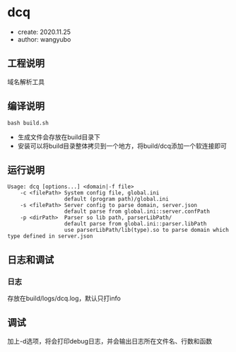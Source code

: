 # dcq

- create: 2020.11.25
- author: wangyubo

## 工程说明

域名解析工具

## 编译说明

```shell
bash build.sh
```

- 生成文件会存放在build目录下
- 安装可以将build目录整体拷贝到一个地方，将build/dcq添加一个软连接即可

## 运行说明

```shell
Usage: dcq [options...] <domain|-f file>
    -c <filePath> System config file, global.ini
                  default (program path)/global.ini
    -s <filePath> Server config to parse domain, server.json
                  default parse from global.ini::server.confPath
    -p <dirPath>  Parser so lib path, parserLibPath/
                  default parse from global.ini::parser.libPath
                  use parserLibPath/lib(type).so to parse domain which type defined in server.json
```

## 日志和调试

### 日志

存放在build/logs/dcq.log，默认只打info

## 调试

加上-d选项，将会打印debug日志，并会输出日志所在文件名、行数和函数
